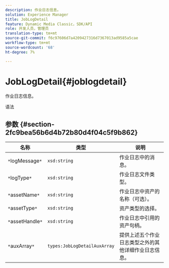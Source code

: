 ```yaml
---
description: 作业日志信息。
solution: Experience Manager
title: JobLogDetail
feature: Dynamic Media Classic，SDK/API
role: 开发人员，管理员
translation-type: tm+mt
source-git-commit: f6c97606d7a4209427316d7367013ad9585a5cae
workflow-type: tm+mt
source-wordcount: '68'
ht-degree: 7%

---
```



# JobLogDetail{#joblogdetail}

作业日志信息。

语法

## 参数 {#section-2fc9bea56b6d4b72b80d4f04c5f9b862}

| 名称 | 类型 | 说明 |
|---|---|---|
| `*`logMessage`*` | `xsd:string` | 作业日志中的消息。 |
| `*`logType`*` | `xsd:string` | 作业日志文件类型。 |
| `*`assetName`*` | `xsd:string` | 作业日志中资产的名称（可选）。 |
| `*`assetType`*` | `xsd:string` | 资产类型的选择。 |
| `*`assetHandle`*` | `xsd:string` | 作业日志中引用的资产句柄。 |
| `*`auxArray`*` | `types:JobLogDetailAuxArray` | 提供上述五个作业日志类型之外的其他详细作业日志信息。 |

